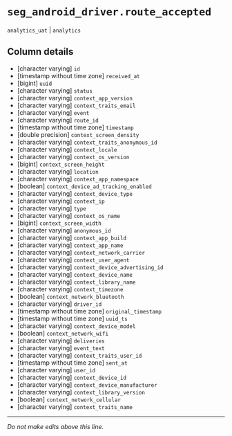 # `seg_android_driver.route_accepted`
`analytics_uat` | `analytics`

## Column details
* [character varying] `id`
* [timestamp without time zone] `received_at`
* [bigint]    `uuid`
* [character varying] `status`
* [character varying] `context_app_version`
* [character varying] `context_traits_email`
* [character varying] `event`
* [character varying] `route_id`
* [timestamp without time zone] `timestamp`
* [double precision] `context_screen_density`
* [character varying] `context_traits_anonymous_id`
* [character varying] `context_locale`
* [character varying] `context_os_version`
* [bigint]    `context_screen_height`
* [character varying] `location`
* [character varying] `context_app_namespace`
* [boolean]   `context_device_ad_tracking_enabled`
* [character varying] `context_device_type`
* [character varying] `context_ip`
* [character varying] `type`
* [character varying] `context_os_name`
* [bigint]    `context_screen_width`
* [character varying] `anonymous_id`
* [character varying] `context_app_build`
* [character varying] `context_app_name`
* [character varying] `context_network_carrier`
* [character varying] `context_user_agent`
* [character varying] `context_device_advertising_id`
* [character varying] `context_device_name`
* [character varying] `context_library_name`
* [character varying] `context_timezone`
* [boolean]   `context_network_bluetooth`
* [character varying] `driver_id`
* [timestamp without time zone] `original_timestamp`
* [timestamp without time zone] `uuid_ts`
* [character varying] `context_device_model`
* [boolean]   `context_network_wifi`
* [character varying] `deliveries`
* [character varying] `event_text`
* [character varying] `context_traits_user_id`
* [timestamp without time zone] `sent_at`
* [character varying] `user_id`
* [character varying] `context_device_id`
* [character varying] `context_device_manufacturer`
* [character varying] `context_library_version`
* [boolean]   `context_network_cellular`
* [character varying] `context_traits_name`

-------------------------------------------------------------------------------
*Do not make edits above this line.*
